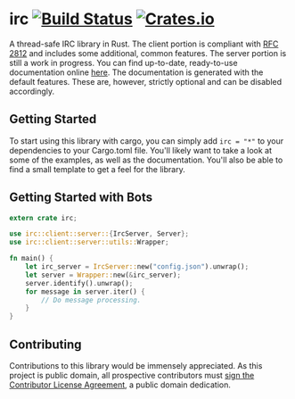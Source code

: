 # irc [![Build Status](https://travis-ci.org/aatxe/irc.svg?branch=master)](https://travis-ci.org/aatxe/irc) [![Crates.io](https://img.shields.io/crates/v/irc.svg)](https://crates.io/crates/irc) #
A thread-safe IRC library in Rust. The client portion is compliant with 
[RFC 2812](http://tools.ietf.org/html/rfc2812) and includes some additional, common features. The 
server portion is still a work in progress. You can find up-to-date, ready-to-use documentation 
online [here](http://aatxe.github.io/irc/irc/). The documentation is generated with the 
default features. These are, however, strictly optional and can be disabled accordingly. 

## Getting Started ##

To start using this library with cargo, you can simply add `irc = "*"` to your dependencies to your
Cargo.toml file. You'll likely want to take a look at some of the examples, as well as the 
documentation. You'll also be able to find a small template to get a feel for the library.

## Getting Started with Bots ##

```rust
extern crate irc;

use irc::client::server::{IrcServer, Server};
use irc::client::server::utils::Wrapper;

fn main() {
    let irc_server = IrcServer::new("config.json").unwrap();
    let server = Wrapper::new(&irc_server);
    server.identify().unwrap();
    for message in server.iter() {
        // Do message processing.
    }
}
```

## Contributing ##
Contributions to this library would be immensely appreciated. As this project is public domain, 
all prospective contributors must 
[sign the Contributor License Agreement](https://www.clahub.com/agreements/aatxe/irc), a 
public domain dedication.
